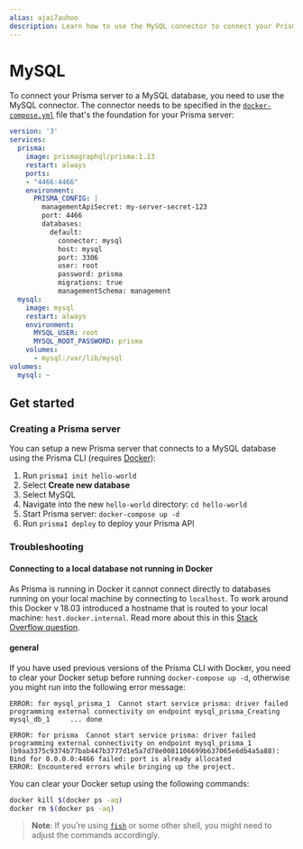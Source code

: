 ```yaml
---
alias: ajai7auhoo
description: Learn how to use the MySQL connector to connect your Prisma server to a MySQL database.
---
```


# MySQL

To connect your Prisma server to a MySQL database, you need to use the MySQL connector. The connector needs to be specified in the [`docker-compose.yml`](!alias-aira9zama5#docker-compo) file that's the foundation for your Prisma server:

```yml
version: '3'
services:
  prisma:
    image: prismagraphql/prisma:1.13
    restart: always
    ports:
    - "4466:4466"
    environment:
      PRISMA_CONFIG: |
        managementApiSecret: my-server-secret-123
        port: 4466
        databases:
          default:
            connector: mysql
            host: mysql
            port: 3306
            user: root
            password: prisma
            migrations: true
            managementSchema: management
  mysql:
    image: mysql
    restart: always
    environment:
      MYSQL_USER: root
      MYSQL_ROOT_PASSWORD: prisma
    volumes:
      - mysql:/var/lib/mysql
volumes:
  mysql: ~
```

## Get started

### Creating a Prisma server

You can setup a new Prisma server that connects to a MySQL database using the Prisma CLI (requires [Docker](https://www.docker.com)):

1. Run `prisma1 init hello-world`
1. Select **Create new database**
1. Select MySQL
1. Navigate into the new `hello-world` directory: `cd hello-world`
1. Start Prisma server: `docker-compose up -d`
1. Run `prisma1 deploy` to deploy your Prisma API

### Troubleshooting

#### Connecting to a local database not running in Docker

As Prisma is running in Docker it cannot connect directly to databases running on your local machine by connecting to `localhost`. To work around this Docker v 18.03 introduced a hostname that is routed to your local machine: `host.docker.internal`. Read more about this in this [Stack Overflow question](https://stackoverflow.com/questions/31324981/how-to-access-host-port-from-docker-container).

#### general

If you have used previous versions of the Prisma CLI with Docker, you need to clear your Docker setup before running `docker-compose up -d`, otherwise you might run into the following error message:

```
ERROR: for mysql_prisma_1  Cannot start service prisma: driver failed programming external connectivity on endpoint mysql_prisma_Creating mysql_db_1     ... done

ERROR: for prisma  Cannot start service prisma: driver failed programming external connectivity on endpoint mysql_prisma_1 (b9aa3375c9374b77bab447b3777d1e5a7d78e0081106699b637065e6db4a5a88): Bind for 0.0.0.0:4466 failed: port is already allocated
ERROR: Encountered errors while bringing up the project.
```

You can clear your Docker setup using the following commands:

```sh
docker kill $(docker ps -aq)
docker rm $(docker ps -aq)
```

> **Note**: If you're using [`fish`](https://fishshell.com/) or some other shell, you might need to adjust the commands accordingly.
